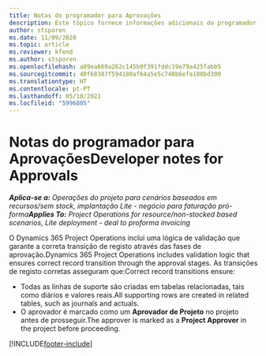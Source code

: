 ```yaml
---
title: Notas do programador para Aprovações
description: Este tópico fornece informações adicionais do programador sobre o trabalho aprovações.
author: stsporen
ms.date: 11/09/2020
ms.topic: article
ms.reviewer: kfend
ms.author: stsporen
ms.openlocfilehash: a89ea669a262c145b9f391fddc19e79a425fabb5
ms.sourcegitcommit: 40f68387f594180af64a5e5c748b6efa188bd300
ms.translationtype: HT
ms.contentlocale: pt-PT
ms.lasthandoff: 05/10/2021
ms.locfileid: "5996805"
---
```

# <a name="developer-notes-for-approvals"></a><span data-ttu-id="b1971-103">Notas do programador para Aprovações</span><span class="sxs-lookup"><span data-stu-id="b1971-103">Developer notes for Approvals</span></span>

<span data-ttu-id="b1971-104">_**Aplica-se a:** Operações do projeto para cenários baseados em recursos/sem stock, implantação Lite - negócio para faturação pró-forma_</span><span class="sxs-lookup"><span data-stu-id="b1971-104">_**Applies To:** Project Operations for resource/non-stocked based scenarios, Lite deployment - deal to proforma invoicing_</span></span>

<span data-ttu-id="b1971-105">O Dynamics 365 Project Operations inclui uma lógica de validação que garante a correta transição de registo através das fases de aprovação.</span><span class="sxs-lookup"><span data-stu-id="b1971-105">Dynamics 365 Project Operations includes validation logic that ensures correct record transition through the approval stages.</span></span> <span data-ttu-id="b1971-106">As transições de registo corretas asseguram que:</span><span class="sxs-lookup"><span data-stu-id="b1971-106">Correct record transitions ensure:</span></span> 

  - <span data-ttu-id="b1971-107">Todas as linhas de suporte são criadas em tabelas relacionadas, tais como diários e valores reais.</span><span class="sxs-lookup"><span data-stu-id="b1971-107">All supporting rows are created in related tables, such as journals and actuals.</span></span>
  - <span data-ttu-id="b1971-108">O aprovador é marcado como um **Aprovador de Projeto** no projeto antes de prosseguir.</span><span class="sxs-lookup"><span data-stu-id="b1971-108">The approver is marked as a **Project Approver** in the project before proceeding.</span></span>


[!INCLUDE[footer-include](../includes/footer-banner.md)]